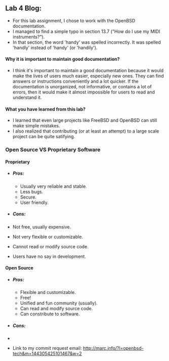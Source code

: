## Lab 4 Blog:

* For this lab assignment, I chose to work with the OpenBSD documentation.
 * I managed to find a simple typo in section 13.7 ("How do I use my MIDI instruments?").
 * In that section, the word 'handy' was spelled incorrectly. It was spelled 'handly' instead of 'handy' (or 'handily').


#### Why it is important to maintain good documentation?
 * I think it's important to maintain a good documentation because it would make the lives of users much easier, especially new ones.  They can find answers or instructions conveniently and a lot quicker.  If the documentation is unorganized, not informative, or contains a lot of errors, then it would make it almost impossible for users to read and understand it.

#### What you have learned from this lab?
 * I learned that even large projects like FreeBSD and OpenBSD can still make simple mistakes.
 * I also realized that contributing (or at least an attempt) to a large scale project can be quite satifying.





### Open Source VS Proprietary Software
#### Proprietary
* ##### Pros:
  * Usually very reliable and stable.
  * Less bugs.
  * Secure.
  * User friendly.

* ##### Cons:
 * Not free, usually expensive.
 * Not very flexible or customizable.
 * Cannot read or modify source code.
 * Users have no say in development.

#### Open Source
* ##### Pros:
  * Flexible and customizable.
  * Free!
  * Unified and fun community (usually).
  * Can read and modify source code.
  * Can constribute to software.

* ##### Cons:
 *

* Link to my commit request email: http://marc.info/?l=openbsd-tech&m=144305425101467&w=2
